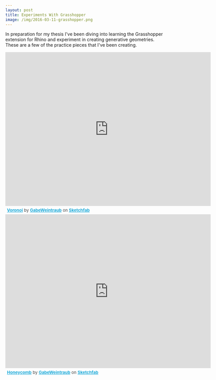 ```yaml
---
layout: post
title: Experiments With Grasshopper
image: /img/2016-03-11-grasshopper.png
---
```


In preparation for my thesis I've been diving into learning the Grasshopper extension for Rhino and experiment in creating generative geometries. These are a few of the practice pieces that I've been creating.

<iframe width="640" height="480" src="https://sketchfab.com/models/75c10f93bdad483aa7a0369f15af0536/embed" frameborder="0" allowfullscreen mozallowfullscreen="true" webkitallowfullscreen="true" onmousewheel=""></iframe><p style="font-size: 13px; font-weight: normal; margin: 5px; color: #4A4A4A;">
    <a href="https://sketchfab.com/models/75c10f93bdad483aa7a0369f15af0536?utm_medium=embed&utm_source=website&utm_campain=share-popup" target="_blank" style="font-weight: bold; color: #1CAAD9;">Voronoi</a>
    by <a href="https://sketchfab.com/GabeWeintraub?utm_medium=embed&utm_source=website&utm_campain=share-popup" target="_blank" style="font-weight: bold; color: #1CAAD9;">GabeWeintraub</a>
    on <a href="https://sketchfab.com?utm_medium=embed&utm_source=website&utm_campain=share-popup" target="_blank" style="font-weight: bold; color: #1CAAD9;">Sketchfab</a>
</p>

<iframe width="640" height="480" src="https://sketchfab.com/models/4b50e217d08246d8b0d5042c496642e7/embed" frameborder="0" allowfullscreen mozallowfullscreen="true" webkitallowfullscreen="true" onmousewheel=""></iframe><p style="font-size: 13px; font-weight: normal; margin: 5px; color: #4A4A4A;">
    <a href="https://sketchfab.com/models/4b50e217d08246d8b0d5042c496642e7?utm_medium=embed&utm_source=website&utm_campain=share-popup" target="_blank" style="font-weight: bold; color: #1CAAD9;">Honeycomb</a>
    by <a href="https://sketchfab.com/GabeWeintraub?utm_medium=embed&utm_source=website&utm_campain=share-popup" target="_blank" style="font-weight: bold; color: #1CAAD9;">GabeWeintraub</a>
    on <a href="https://sketchfab.com?utm_medium=embed&utm_source=website&utm_campain=share-popup" target="_blank" style="font-weight: bold; color: #1CAAD9;">Sketchfab</a>
</p>

